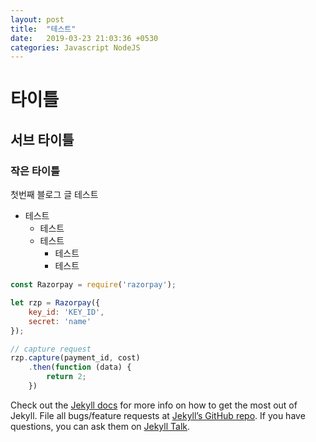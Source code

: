 ```yaml
---
layout: post
title:  "테스트"
date:   2019-03-23 21:03:36 +0530
categories: Javascript NodeJS
---
```

# 타이틀
## 서브 타이틀
### 작은 타이틀
첫번째 블로그 글 테스트
- 테스트
	- 테스트
	- 테스트
		- 테스트
		- 테스트

		
```javascript
const Razorpay = require('razorpay');

let rzp = Razorpay({
	key_id: 'KEY_ID',
	secret: 'name'
});

// capture request
rzp.capture(payment_id, cost)
	.then(function (data) {
		return 2;
	})
```

Check out the [Jekyll docs][jekyll-docs] for more info on how to get the most out of Jekyll. File all bugs/feature requests at [Jekyll’s GitHub repo][jekyll-gh]. If you have questions, you can ask them on [Jekyll Talk][jekyll-talk].

[jekyll-docs]: https://jekyllrb.com/docs/home
[jekyll-gh]:   https://github.com/jekyll/jekyll
[jekyll-talk]: https://talk.jekyllrb.com/
